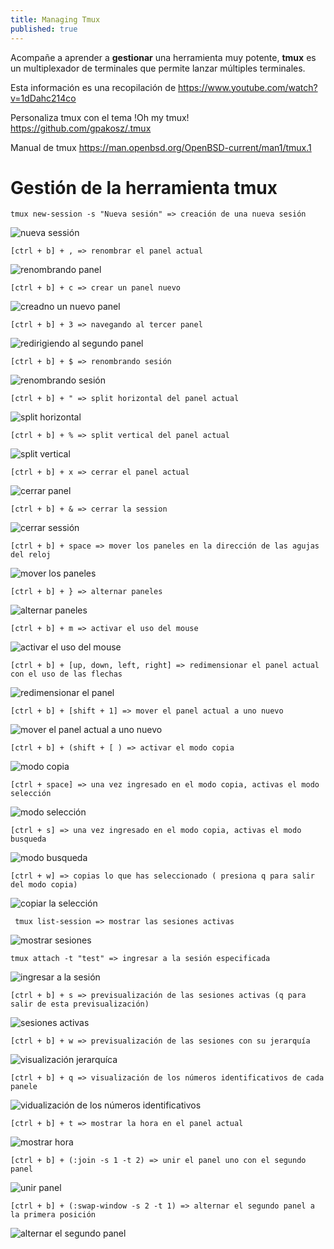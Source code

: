 ```yaml
---
title: Managing Tmux
published: true
---
```


Acompañe a aprender a **gestionar** una herramienta muy potente, **tmux** es un multiplexador de terminales que permite lanzar múltiples terminales.

Esta información es una recopilación de  <https://www.youtube.com/watch?v=1dDahc214co>

Personaliza tmux con el tema !Oh my tmux! <https://github.com/gpakosz/.tmux>

Manual de tmux <https://man.openbsd.org/OpenBSD-current/man1/tmux.1>

# [](#header-1)Gestión de la herramienta tmux

    tmux new-session -s "Nueva sesión" => creación de una nueva sesión

![nueva sessión](./../assets/tmux/sesion-iniciada.PNG)

    [ctrl + b] + , => renombrar el panel actual  

![renombrando panel](./../assets/tmux/renombrando-panel.PNG)

    [ctrl + b] + c => crear un panel nuevo

![creadno un nuevo panel](./../assets/tmux/nuevo-panel.PNG)

    [ctrl + b] + 3 => navegando al tercer panel

![redirigiendo al segundo panel](../assets/tmux/tercer-panel.PNG)

    [ctrl + b] + $ => renombrando sesión

![renombrando sesión](./../assets/tmux/renombrando-sesion.PNG)

    [ctrl + b] + " => split horizontal del panel actual

![split horizontal](./../assets/tmux/split-horizontal.png)

    [ctrl + b] + % => split vertical del panel actual

![split vertical](./../assets/tmux/split-vertical.png)

    [ctrl + b] + x => cerrar el panel actual

![cerrar panel](./../assets/tmux/cerrar-panel-actual.png)

    [ctrl + b] + & => cerrar la session

![cerrar sessión](./../assets/tmux/cerrar-sesion.png)

    [ctrl + b] + space => mover los paneles en la dirección de las agujas del reloj

![mover los paneles](./../assets/tmux/mover-panel-reloj.png)

    [ctrl + b] + } => alternar paneles

![alternar paneles](./../assets/tmux/alternar-panel.png)


    [ctrl + b] + m => activar el uso del mouse

![activar el uso del mouse](./../assets/tmux/modo-mouse.png)

    [ctrl + b] + [up, down, left, right] => redimensionar el panel actual con el uso de las flechas

![redimensionar el panel](./../assets/tmux/resize-panel.png)

    [ctrl + b] + [shift + 1] => mover el panel actual a uno nuevo

![mover el panel actual a uno nuevo](./../assets/tmux/move-current-panel.png)

    [ctrl + b] + (shift + [ ) => activar el modo copia

![modo copia](./../assets/tmux/modo-copia.png)

    [ctrl + space] => una vez ingresado en el modo copia, activas el modo selección

![modo selección](./../assets/tmux/modo-seleccion.png)

    [ctrl + s] => una vez ingresado en el modo copia, activas el modo busqueda

![modo busqueda](./../assets/tmux/modo-busqueda.png)

    [ctrl + w] => copias lo que has seleccionado ( presiona q para salir del modo copia)

![copiar la selección](./../assets/tmux/copiar-texto.png)

     tmux list-session => mostrar las sesiones activas

![mostrar sesiones](./../assets/tmux/session-list.png)

    tmux attach -t "test" => ingresar a la sesión especificada

![ingresar a la sesión](./../assets/tmux/ingresar-sesion.png)

    [ctrl + b] + s => previsualización de las sesiones activas (q para salir de esta previsualización)

![sesiones activas](./../assets/tmux/sesiones-activas.png)

    [ctrl + b] + w => previsualización de las sesiones con su jerarquía

![visualización jerarquíca](./assets/tmux/jerarquia-sesiones.png)

    [ctrl + b] + q => visualización de los números identificativos de cada panele

![vidualización de los números identificativos](./assets/tmux/numero-panel.png)

    [ctrl + b] + t => mostrar la hora en el panel actual

![mostrar hora](./../assets/tmux/hora.png)

    [ctrl + b] + (:join -s 1 -t 2) => unir el panel uno con el segundo panel

![unir panel](./../assets/tmux/unir-panel.png)

    [ctrl + b] + (:swap-window -s 2 -t 1) => alternar el segundo panel a la primera posición

![alternar el segundo panel](./../assets/tmux/swap-panel.png)

